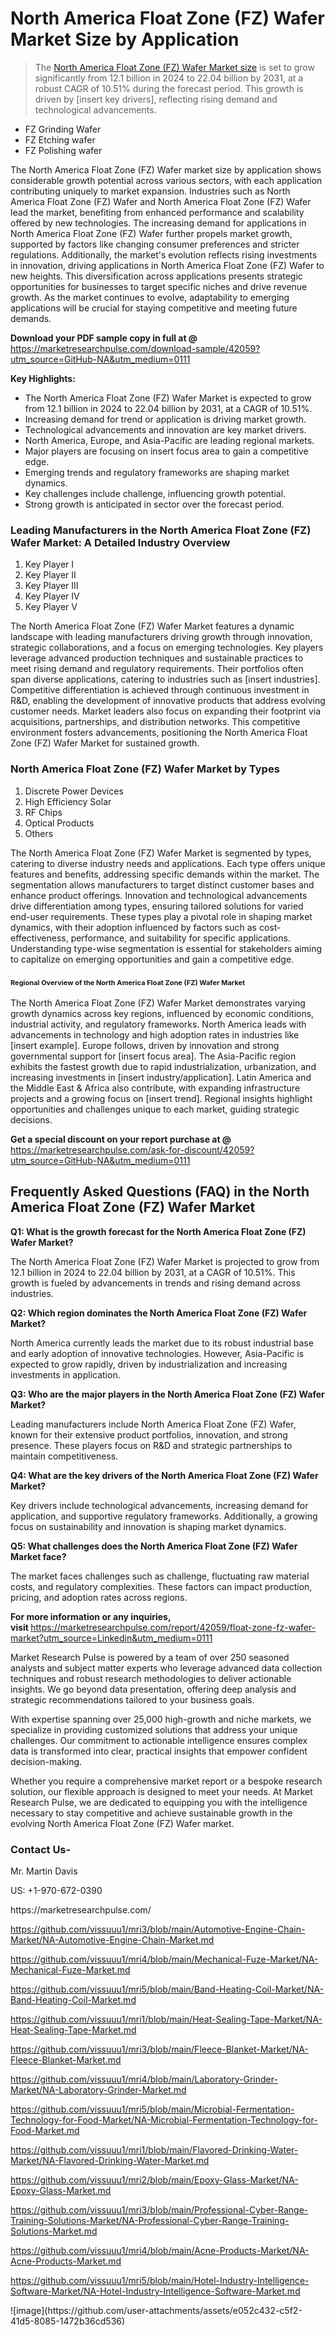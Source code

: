 <h1>North America Float Zone (FZ) Wafer Market&nbsp;Size by Application</h1><blockquote><p>The <a href="https://marketresearchpulse.com/download-sample/42059?utm_source=GitHub-NA&amp;utm_medium=0111">North America Float Zone (FZ) Wafer Market size</a> is set to grow significantly from 12.1 billion in 2024 to 22.04 billion by 2031, at a robust CAGR of 10.51% during the forecast period. This growth is driven by [insert key drivers], reflecting rising demand and technological advancements.</p></blockquote><ul><li>FZ Grinding Wafer<li> FZ Etching wafer<li> FZ Polishing wafer</li></ul><p>The North America Float Zone (FZ) Wafer market size by application shows considerable growth potential across various sectors, with each application contributing uniquely to market expansion. Industries such as North America Float Zone (FZ) Wafer and North America Float Zone (FZ) Wafer lead the market, benefiting from enhanced performance and scalability offered by new technologies. The increasing demand for applications in North America Float Zone (FZ) Wafer further propels market growth, supported by factors like changing consumer preferences and stricter regulations. Additionally, the market's evolution reflects rising investments in innovation, driving applications in North America Float Zone (FZ) Wafer to new heights. This diversification across applications presents strategic opportunities for businesses to target specific niches and drive revenue growth. As the market continues to evolve, adaptability to emerging applications will be crucial for staying competitive and meeting future demands.</p><p><strong>Download your PDF sample copy in full at @ </strong><a href="https://marketresearchpulse.com/download-sample/42059?utm_source=GitHub-NA&amp;utm_medium=0111">https://marketresearchpulse.com/download-sample/42059?utm_source=GitHub-NA&amp;utm_medium=0111</a></p><p><strong>Key Highlights: </strong></p><ul><li>The North America Float Zone (FZ) Wafer Market is expected to grow from 12.1 billion in 2024 to 22.04 billion by 2031, at a CAGR of 10.51%.</li><li>Increasing demand for trend or application is driving market growth.</li><li>Technological advancements and innovation are key market drivers.</li><li>North America, Europe, and Asia-Pacific are leading regional markets.</li><li>Major players are focusing on insert focus area to gain a competitive edge.</li><li>Emerging trends and regulatory frameworks are shaping market dynamics.</li><li>Key challenges include challenge, influencing growth potential.</li><li>Strong growth is anticipated in sector over the forecast period.</li></ul><h3>Leading Manufacturers in the North America Float Zone (FZ) Wafer Market: A Detailed Industry Overview</h3><ol><li>Key Player I</li><li>Key Player II</li><li>Key Player III</li><li>Key Player IV</li><li>Key Player V</li></ol><div class="flex max-w-full flex-col flex-grow"><div class="min-h-8 text-message flex w-full flex-col items-end gap-2 whitespace-normal break-words [.text-message+&amp;]:mt-5" dir="auto" data-message-author-role="assistant" data-message-id="fd8432e4-4910-450d-b182-61b7bfb0a01f" data-message-model-slug="gpt-4o"><div class="flex w-full flex-col gap-1 empty:hidden first:pt-[3px]"><div class="markdown prose w-full break-words dark:prose-invert light"><p>The North America Float Zone (FZ) Wafer Market features a dynamic landscape with leading manufacturers driving growth through innovation, strategic collaborations, and a focus on emerging technologies. Key players leverage advanced production techniques and sustainable practices to meet rising demand and regulatory requirements. Their portfolios often span diverse applications, catering to industries such as [insert industries]. Competitive differentiation is achieved through continuous investment in R&amp;D, enabling the development of innovative products that address evolving customer needs. Market leaders also focus on expanding their footprint via acquisitions, partnerships, and distribution networks. This competitive environment fosters advancements, positioning the North America Float Zone (FZ) Wafer Market for sustained growth.</p></div></div></div></div><h3>North America Float Zone (FZ) Wafer Market by Types</h3><ol><li>Discrete Power Devices<li> High Efficiency Solar<li> RF Chips<li> Optical Products<li> Others</li></ol><div class="flex max-w-full flex-col flex-grow"><div class="min-h-8 text-message flex w-full flex-col items-end gap-2 whitespace-normal break-words [.text-message+&amp;]:mt-5" dir="auto" data-message-author-role="assistant" data-message-id="084470be-0bb7-4664-bddf-5156b4f41249" data-message-model-slug="gpt-4o-mini"><div class="flex w-full flex-col gap-1 empty:hidden first:pt-[3px]"><div class="markdown prose w-full break-words dark:prose-invert light"><p>The North America Float Zone (FZ) Wafer Market is segmented by types, catering to diverse industry needs and applications. Each type offers unique features and benefits, addressing specific demands within the market. The segmentation allows manufacturers to target distinct customer bases and enhance product offerings. Innovation and technological advancements drive differentiation among types, ensuring tailored solutions for varied end-user requirements. These types play a pivotal role in shaping market dynamics, with their adoption influenced by factors such as cost-effectiveness, performance, and suitability for specific applications. Understanding type-wise segmentation is essential for stakeholders aiming to capitalize on emerging opportunities and gain a competitive edge.</p></div></div></div></div><h3><span style="font-size: 11px;">Regional Overview of the North America Float Zone (FZ) Wafer Market</span></h3><div class="flex max-w-full flex-col flex-grow"><div class="min-h-8 text-message flex w-full flex-col items-end gap-2 whitespace-normal break-words [.text-message+&amp;]:mt-5" dir="auto" data-message-author-role="assistant" data-message-id="e9038762-ce64-4e30-91c9-9bd413514231" data-message-model-slug="gpt-4o-mini"><div class="flex w-full flex-col gap-1 empty:hidden first:pt-[3px]"><div class="markdown prose w-full break-words dark:prose-invert light"><p>The North America Float Zone (FZ) Wafer Market demonstrates varying growth dynamics across key regions, influenced by economic conditions, industrial activity, and regulatory frameworks. North America leads with advancements in technology and high adoption rates in industries like [insert example]. Europe follows, driven by innovation and strong governmental support for [insert focus area]. The Asia-Pacific region exhibits the fastest growth due to rapid industrialization, urbanization, and increasing investments in [insert industry/application]. Latin America and the Middle East &amp; Africa also contribute, with expanding infrastructure projects and a growing focus on [insert trend]. Regional insights highlight opportunities and challenges unique to each market, guiding strategic decisions.</p></div></div></div></div><p><strong>Get a special discount on your report purchase at @ </strong><a href="https://marketresearchpulse.com/ask-for-discount/42059?utm_source=GitHub-NA&amp;utm_medium=0111">https://marketresearchpulse.com/ask-for-discount/42059?utm_source=GitHub-NA&amp;utm_medium=0111</a></p><h2>Frequently Asked Questions (FAQ) in the North America Float Zone (FZ) Wafer Market</h2><p><strong>Q1: What is the growth forecast for the North America Float Zone (FZ) Wafer Market?</strong></p><p>The North America Float Zone (FZ) Wafer Market is projected to grow from 12.1 billion in 2024 to 22.04 billion by 2031, at a CAGR of 10.51%. This growth is fueled by advancements in trends and rising demand across industries.</p><p><strong>Q2: Which region dominates the North America Float Zone (FZ) Wafer Market?</strong></p><p>North America currently leads the market due to its robust industrial base and early adoption of innovative technologies. However, Asia-Pacific is expected to grow rapidly, driven by industrialization and increasing investments in application.</p><p><strong>Q3: Who are the major players in the North America Float Zone (FZ) Wafer Market?</strong></p><p>Leading manufacturers include North America Float Zone (FZ) Wafer, known for their extensive product portfolios, innovation, and strong presence. These players focus on R&amp;D and strategic partnerships to maintain competitiveness.</p><p><strong>Q4: What are the key drivers of the North America Float Zone (FZ) Wafer Market?</strong></p><p>Key drivers include technological advancements, increasing demand for application, and supportive regulatory frameworks. Additionally, a growing focus on sustainability and innovation is shaping market dynamics.</p><p><strong>Q5: What challenges does the North America Float Zone (FZ) Wafer Market face?</strong></p><p>The market faces challenges such as challenge, fluctuating raw material costs, and regulatory complexities. These factors can impact production, pricing, and adoption rates across regions.</p><p><strong>For more information or any inquiries, visit&nbsp;</strong><a href="https://marketresearchpulse.com/report/42059/float-zone-fz-wafer-market?utm_source=Linkedin&utm_medium=0111">https://marketresearchpulse.com/report/42059/float-zone-fz-wafer-market?utm_source=Linkedin&utm_medium=0111</a></p><p>Market Research Pulse is powered by a team of over 250 seasoned analysts and subject matter experts who leverage advanced data collection techniques and robust research methodologies to deliver actionable insights. We go beyond data presentation, offering deep analysis and strategic recommendations tailored to your business goals.</p><p>With expertise spanning over 25,000 high-growth and niche markets, we specialize in providing customized solutions that address your unique challenges. Our commitment to actionable intelligence ensures complex data is transformed into clear, practical insights that empower confident decision-making.</p><p>Whether you require a comprehensive market report or a bespoke research solution, our flexible approach is designed to meet your needs. At Market Research Pulse, we are dedicated to equipping you with the intelligence necessary to stay competitive and achieve sustainable growth in the evolving North America Float Zone (FZ) Wafer market.</p><h3><strong>Contact Us-</strong></h3><p>Mr. Martin Davis</p><p>US: +1-970-672-0390</p><p>https://marketresearchpulse.com/</p><p><a href="https://github.com/vissuuu1/mri3/blob/main/Automotive-Engine-Chain-Market/NA-Automotive-Engine-Chain-Market.md">https://github.com/vissuuu1/mri3/blob/main/Automotive-Engine-Chain-Market/NA-Automotive-Engine-Chain-Market.md</a></p><p><a href="https://github.com/vissuuu1/mri4/blob/main/Mechanical-Fuze-Market/NA-Mechanical-Fuze-Market.md">https://github.com/vissuuu1/mri4/blob/main/Mechanical-Fuze-Market/NA-Mechanical-Fuze-Market.md</a></p><p><a href="https://github.com/vissuuu1/mri5/blob/main/Band-Heating-Coil-Market/NA-Band-Heating-Coil-Market.md">https://github.com/vissuuu1/mri5/blob/main/Band-Heating-Coil-Market/NA-Band-Heating-Coil-Market.md</a></p><p><a href="https://github.com/vissuuu1/mri1/blob/main/Heat-Sealing-Tape-Market/NA-Heat-Sealing-Tape-Market.md">https://github.com/vissuuu1/mri1/blob/main/Heat-Sealing-Tape-Market/NA-Heat-Sealing-Tape-Market.md</a></p><p><a href="https://github.com/vissuuu1/mri3/blob/main/Fleece-Blanket-Market/NA-Fleece-Blanket-Market.md">https://github.com/vissuuu1/mri3/blob/main/Fleece-Blanket-Market/NA-Fleece-Blanket-Market.md</a></p><p><a href="https://github.com/vissuuu1/mri4/blob/main/Laboratory-Grinder-Market/NA-Laboratory-Grinder-Market.md">https://github.com/vissuuu1/mri4/blob/main/Laboratory-Grinder-Market/NA-Laboratory-Grinder-Market.md</a></p><p><a href="https://github.com/vissuuu1/mri5/blob/main/Microbial-Fermentation-Technology-for-Food-Market/NA-Microbial-Fermentation-Technology-for-Food-Market.md">https://github.com/vissuuu1/mri5/blob/main/Microbial-Fermentation-Technology-for-Food-Market/NA-Microbial-Fermentation-Technology-for-Food-Market.md</a></p><p><a href="https://github.com/vissuuu1/mri1/blob/main/Flavored-Drinking-Water-Market/NA-Flavored-Drinking-Water-Market.md">https://github.com/vissuuu1/mri1/blob/main/Flavored-Drinking-Water-Market/NA-Flavored-Drinking-Water-Market.md</a></p><p><a href="https://github.com/vissuuu1/mri2/blob/main/Epoxy-Glass-Market/NA-Epoxy-Glass-Market.md">https://github.com/vissuuu1/mri2/blob/main/Epoxy-Glass-Market/NA-Epoxy-Glass-Market.md</a></p><p><a href="https://github.com/vissuuu1/mri3/blob/main/Professional-Cyber-Range-Training-Solutions-Market/NA-Professional-Cyber-Range-Training-Solutions-Market.md">https://github.com/vissuuu1/mri3/blob/main/Professional-Cyber-Range-Training-Solutions-Market/NA-Professional-Cyber-Range-Training-Solutions-Market.md</a></p><p><a href="https://github.com/vissuuu1/mri4/blob/main/Acne-Products-Market/NA-Acne-Products-Market.md">https://github.com/vissuuu1/mri4/blob/main/Acne-Products-Market/NA-Acne-Products-Market.md</a></p><p><a href="https://github.com/vissuuu1/mri5/blob/main/Hotel-Industry-Intelligence-Software-Market/NA-Hotel-Industry-Intelligence-Software-Market.md">https://github.com/vissuuu1/mri5/blob/main/Hotel-Industry-Intelligence-Software-Market/NA-Hotel-Industry-Intelligence-Software-Market.md</a></p>
![image](https://github.com/user-attachments/assets/e052c432-c5f2-41d5-8085-1472b36cd536)
